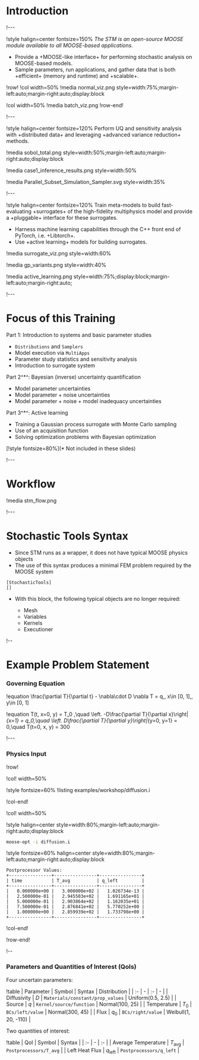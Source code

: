# Introduction

!---

!style halign=center fontsize=150%
*The STM is an open-source MOOSE module available to all MOOSE-based applications.*

- Provide a +MOOSE-like interface+ for performing stochastic analysis on MOOSE-based models.
- Sample parameters, run applications, and gather data that is both +efficient+ (memory and runtime) and +scalable+.

!row!
!col width=50%
!media normal_viz.png style=width:75%;margin-left:auto;margin-right:auto;display:block

!col width=50%
!media batch_viz.png
!row-end!

!---

!style halign=center fontsize=120%
Perform UQ and sensitivity analysis with +distributed data+ and leveraging +advanced variance reduction+ methods.

!media sobol_total.png style=width:50%;margin-left:auto;margin-right:auto;display:block

!media case1_inference_results.png style=width:50%

!media Parallel_Subset_Simulation_Sampler.svg style=width:35%

!---

!style halign=center fontsize=120%
Train meta-models to build fast-evaluating +surrogates+ of the high-fidelity multiphysics model and provide a +pluggable+ interface for these surrogates.

- Harness machine learning capabilities through the C++ front end of PyTorch, i.e. +Libtorch+.
- Use +active learning+ models for building surrogates.

!media surrogate_viz.png style=width:60%

!media gp_variants.png style=width:40%

!media active_learning.png style=width:75%;display:block;margin-left:auto;margin-right:auto;

!---

# Focus of this Training

Part 1: Introduction to systems and basic parameter studies

- `Distributions` and `Samplers`
- Model execution via `MultiApps`
- Parameter study statistics and sensitivity analysis
- Introduction to surrogate system

Part 2^*^: Bayesian (inverse) uncertainty quantification

- Model parameter uncertainties
- Model parameter + noise uncertainties
- Model parameter + noise + model inadequacy uncertainties

Part 3^*^: Active learning

- Training a Gaussian process surrogate with Monte Carlo sampling
- Use of an acquisition function
- Solving optimization problems with Bayesian optimization

[!style fontsize=80%](* Not included in these slides)

!---

# Workflow

!media stm_flow.png

!---

# Stochastic Tools Syntax

- Since STM runs as a wrapper, it does not have typical MOOSE physics objects
- The use of this syntax produces a minimal FEM problem required by the MOOSE system

```
[StochasticTools]
[]
```

- With this block, the following typical objects are no longer required:

  - Mesh
  - Variables
  - Kernels
  - Executioner

!--

# Example Problem Statement

### Governing Equation

!equation
\frac{\partial T}{\partial t} - \nabla\cdot D \nabla T = q,\, x\in [0, 1],\, y\in [0, 1]

!equation
T(t, x=0, y) = T_0 ,\quad
\left. -D\frac{\partial T}{\partial x}\right|_{x=1} = q_0,\quad
\left. D\frac{\partial T}{\partial y}\right|_{y=0, y=1} = 0,\quad
T(t=0, x, y) = 300

!---

### Physics Input

!row!

!col! width=50%

!style fontsize=60%
!listing examples/workshop/diffusion.i

!col-end!

!col! width=50%

!style halign=center style=width:80%;margin-left:auto;margin-right:auto;display:block
```bash
moose-opt -i diffusion.i
```

!style fontsize=60% halign=center style=width:80%;margin-left:auto;margin-right:auto;display:block
```
Postprocessor Values:
+----------------+----------------+----------------+
| time           | T_avg          | q_left         |
+----------------+----------------+----------------+
|   0.000000e+00 |   3.000000e+02 |   1.026734e-13 |
|   2.500000e-01 |   2.945503e+02 |   1.691165e+01 |
|   5.000000e-01 |   2.903864e+02 |   1.162035e+01 |
|   7.500000e-01 |   2.876841e+02 |   5.770252e+00 |
|   1.000000e+00 |   2.859939e+02 |   1.733798e+00 |
+----------------+----------------+----------------+
```

!col-end!

!row-end!

!--

### Parameters and Quantities of Interest (QoIs)

Four uncertain parameters:

!table
| Parameter | Symbol | Syntax | Distribution |
| :- | - | :- | - |
| Diffusivity | $D$ | `Materials/constant/prop_values` | Uniform(0.5, 2.5) |
| Source | $q$ | `Kernel/source/function` | Normal(100, 25) |
| Temperature | $T_0$ | `BCs/left/value` | Normal(300, 45) |
| Flux | $q_0$ | `BCs/right/value` | Weibull(1, 20, -110) |

Two quantities of interest:

!table
| QoI | Symbol | Syntax |
| :- | - | :- |
| Average Temperature | $T_{\mathrm{avg}}$ | `Postprocessors/T_avg` |
| Left Heat Flux | $q_{\mathrm{left}}$ | `Postprocessors/q_left` |
